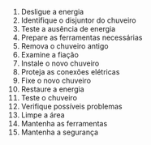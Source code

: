 1. Desligue a energia
2. Identifique o disjuntor do chuveiro
3. Teste a ausência de energia
4. Prepare as ferramentas necessárias
5. Remova o chuveiro antigo
6. Examine a fiação
7. Instale o novo chuveiro
8. Proteja as conexões elétricas
9. Fixe o novo chuveiro
10. Restaure a energia
11. Teste o chuveiro
12. Verifique possíveis problemas
13. Limpe a área
14. Mantenha as ferramentas
15. Mantenha a segurança
